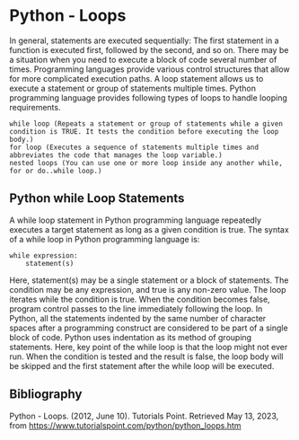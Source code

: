 # Python - Loops

In general, statements are executed sequentially: The first statement in a function is executed first, followed by the second, and so on. There may be a situation when you need to execute a block of code several number of times. Programming languages provide various control structures that allow for more complicated execution paths. A loop statement allows us to execute a statement or group of statements multiple times. Python programming language provides following types of loops to handle looping requirements.

    while loop (Repeats a statement or group of statements while a given condition is TRUE. It tests the condition before executing the loop body.)
    for loop (Executes a sequence of statements multiple times and abbreviates the code that manages the loop variable.)
    nested loops (You can use one or more loop inside any another while, for or do..while loop.)

## Python while Loop Statements

A while loop statement in Python programming language repeatedly executes a target statement as long as a given condition is true. The syntax of a while loop in Python programming language is:

    while expression:
        statement(s)

Here, statement(s) may be a single statement or a block of statements. The condition may be any expression, and true is any non-zero value. The loop iterates while the condition is true. When the condition becomes false, program control passes to the line immediately following the loop. In Python, all the statements indented by the same number of character spaces after a programming construct are considered to be part of a single block of code. Python uses indentation as its method of grouping statements. Here, key point of the while loop is that the loop might not ever run. When the condition is tested and the result is false, the loop body will be skipped and the first statement after the while loop will be executed.

## Bibliography

Python - Loops. (2012, June 10). Tutorials Point. Retrieved May 13, 2023, from https://www.tutorialspoint.com/python/python_loops.htm